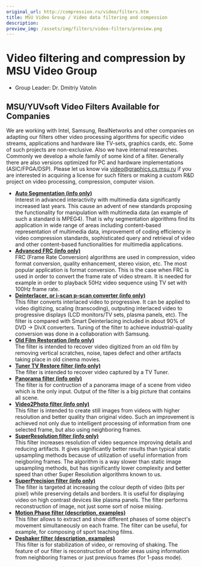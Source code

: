 ```yaml
---
original_url: http://compression.ru/video/filters.htm
title: MSU Video Group / Video data filtering and compession
description: 
preview_img: /assets/img/filters/video-filters/preview.png
---
```


# Video filtering and compression by MSU Video Group

* Group Leader: Dr. Dmitriy Vatolin


## MSU/YUVsoft Video Filters Available for Companies

We are working with Intel, Samsung, RealNetworks and other companies on
adapting our filters other video processing algorithms for specific
video streams, applications and hardware like TV-sets, graphics cards,
etc. Some of such projects are non-exclusive. Also we have internal
researches. Commonly we develop a whole family of some kind of a filter.
Generally there are also versions optimized for PC and hardware
implementations (ASIC/FPGA/DSP). Please let us know via <video@graphics.cs.msu.ru> if you are interested in acquiring a license for such filters or making a
custom R&D project on video processing, compression, computer vision.

-   **[Auto Segmentation (info
    only)](/video_filters/segmentation.html)**  
    Interest in advanced interactivity with multimedia data
    significantly increased last years. This cause an advent of new
    standards proposing the functionality for manipulation with
    multimedia data (an example of such a standard is MPEG4). That is
    why segmentation algorithms find its application in wide range of
    areas including content-based representation of multimedia data,
    improvement of coding efficiency in video compression standards,
    sophisticated query and retrieval of video and other content-based
    functionalities for multimedia applications.
-   **[Advanced FRC (info
    only)](/other/advanced-frame-rate-converter.html)**  
    FRC (Frame Rate Conversion) algorithms are used in compression,
    video format conversion, quality enhancement, stereo vision, etc.
    The most popular application is format conversion. This is the case
    when FRC is used in order to convert the frame rate of video stream.
    It is needed for example in order to playback 50Hz video sequence
    using TV set with 100Hz frame rate.
-   **[Deinterlacer, or i-scan  p-scan converter (info
    only)](/video_filters/deinterlacing.html)**  
    This filter converts interlaced video to progressive. It can be
    applied to video digitizing, scaling (transcoding), outputing
    interlaced video to progressive displays (LCD monitors/TV sets,
    plasma panels, etc). The filter is compared with Smart Deinterlacing
    included in about 90% of DVD -&gt; DivX converters. Tuning of the
    filter to achieve industrial-quality conversion was done in a
    collaboration with Samsung.
-   **[Old Film Restoration (info
    only)](/video_filters/old-film-recover.html)**  
    The filter is intended to recover video digitized from an old film
    by removing vertical scratches, noise, tapes defect and other
    artifacts taking place in old cinema movies.
-   **[Tuner TV Restore filter (info
    only)](/video_filters/tuner-tv-restore.html)**  
    The filter is intended to recover video captured by a TV Tuner.
-   **[Panorama filter (info
    only)](/video_filters/panorama.html)**  
    The filter is for contruction of a panorama image of a scene from
    video which is the only input. Output of the filter is a big picture
    that contains all scene.
-   **[Video2Photo filter (info
    only)](/video_filters/super-resolution-video2photo.html)**  
    This filter is intended to create still images from videos with
    higher resolution and better quality than original video. Such an
    improvement is achieved not only due to intelligent processing of
    information from one selected frame, but also using neighboring
    frames.
-   **[SuperResolution filter (info
    only)](/video_filters/super-resolution.html)**  
    This filter increases resolution of video sequence improving details
    and reducing artifacts. It gives significantly better results than
    typical static upsampling methods because of utilization of useful
    information from neigboring frames. The algorithm is a way slower
    than static image upsampling methods, but has significantly lower
    complexity and better speed than other Super Resolution algorithms
    known to us.
-   **[SuperPrecision filter (info
    only)](/video_filters/bit-depth-expansion.html)**  
    The filter is targeted at increasing the colour depth of video (bits
    per pixel) while preserving details and borders. It is useful for
    displaying video on high contrast devices like plasma panels. The
    filter performs reconstruction of image, not just some sort of noise
    mixing.
-   **[Motion Phase filter (description,
    examples)](/video_filters/motion-phase.html)**  
    This filter allows to extract and show different phases of some
    object's movement simultaneously on each frame. The filter can be
    useful, for example, for composing of sport teaching films.
-   **[Deshaker filter (description,
    examples)](/video_filters/deshaker.html)**  
    This filter is for stabilization of video, or removing of shaking.
    The feature of our filter is reconstruction of border areas using
    information from neighboring frames or just previous frames (for
    1-pass mode).
